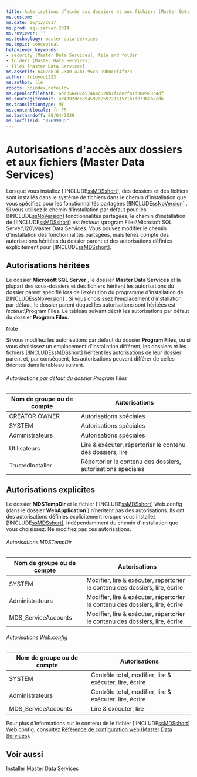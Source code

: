 ```yaml
---
title: Autorisations d’accès aux dossiers et aux fichiers (Master Data Services) | Microsoft Docs
ms.custom: ''
ms.date: 06/13/2017
ms.prod: sql-server-2014
ms.reviewer: ''
ms.technology: master-data-services
ms.topic: conceptual
helpviewer_keywords:
- security [Master Data Services], file and folder
- folders [Master Data Services]
- files [Master Data Services]
ms.assetid: 6402d81d-7349-47b1-95ca-99b0c0f4f373
author: lrtoyou1223
ms.author: lle
robots: noindex,nofollow
ms.openlocfilehash: 6dc356e074574a4c520b1f4de2f41db0e983c4df
ms.sourcegitcommit: ad4d92dce894592a259721a1571b1d8736abacdb
ms.translationtype: MT
ms.contentlocale: fr-FR
ms.lasthandoff: 08/04/2020
ms.locfileid: "87699935"
---
```

# <a name="folder-and-file-permissions-master-data-services"></a>Autorisations d'accès aux dossiers et aux fichiers (Master Data Services)
  Lorsque vous installez [!INCLUDE[ssMDSshort](../includes/ssmdsshort-md.md)], des dossiers et des fichiers sont installés dans le système de fichiers dans le chemin d’installation que vous spécifiez pour les fonctionnalités partagées [!INCLUDE[ssNoVersion](../includes/ssnoversion-md.md)] . Si vous utilisez le chemin d’installation par défaut pour les [!INCLUDE[ssNoVersion](../includes/ssnoversion-md.md)] fonctionnalités partagées, le chemin d’installation de [!INCLUDE[ssMDSshort](../includes/ssmdsshort-md.md)] est *lecteur*: \program Files\Microsoft SQL Server\120\Master Data Services. Vous pouvez modifier le chemin d’installation des fonctionnalités partagées, mais tenez compte des autorisations héritées du dossier parent et des autorisations définies explicitement pour [!INCLUDE[ssMDSshort](../includes/ssmdsshort-md.md)].  
  
## <a name="inherited-permissions"></a>Autorisations héritées  
 Le dossier **Microsoft SQL Server** , le dossier **Master Data Services** et la plupart des sous-dossiers et des fichiers héritent les autorisations du dossier parent spécifié lors de l’exécution du programme d’installation de [!INCLUDE[ssNoVersion](../includes/ssnoversion-md.md)] . Si vous choisissez l’emplacement d’installation par défaut, le dossier parent duquel les autorisations sont héritées est *lecteur*:\Program Files. Le tableau suivant décrit les autorisations par défaut du dossier **Program Files**.  
  
> [!NOTE]  
>  Si vous modifiez les autorisations par défaut du dossier **Program Files**, ou si vous choisissez un emplacement d’installation différent, les dossiers et les fichiers [!INCLUDE[ssMDSshort](../includes/ssmdsshort-md.md)] héritent les autorisations de leur dossier parent et, par conséquent, les autorisations peuvent différer de celles décrites dans le tableau suivant.  
  
###### <a name="program-files-default-permissions"></a>Autorisations par défaut du dossier Program Files  
  
|Nom de groupe ou de compte|Autorisations|  
|---------------------------|-----------------|  
|CREATOR OWNER|Autorisations spéciales|  
|SYSTEM|Autorisations spéciales|  
|Administrateurs|Autorisations spéciales|  
|Utilisateurs|Lire & exécuter, répertorier le contenu des dossiers, lire|  
|TrustedInstaller|Répertorier le contenu des dossiers, autorisations spéciales|  
  
## <a name="explicit-permissions"></a>Autorisations explicites  
 Le dossier **MDSTempDir** et le fichier [!INCLUDE[ssMDSshort](../includes/ssmdsshort-md.md)] Web.config (dans le dossier **WebApplication** ) n’héritent pas des autorisations. Ils ont des autorisations définies explicitement lorsque vous installez [!INCLUDE[ssMDSshort](../includes/ssmdsshort-md.md)], indépendamment du chemin d'installation que vous choisissez. Ne modifiez pas ces autorisations.  
  
###### <a name="mdstempdir-permissions"></a>Autorisations MDSTempDir  
  
|Nom de groupe ou de compte|Autorisations|  
|---------------------------|-----------------|  
|SYSTEM|Modifier, lire & exécuter, répertorier le contenu des dossiers, lire, écrire|  
|Administrateurs|Modifier, lire & exécuter, répertorier le contenu des dossiers, lire, écrire|  
|MDS_ServiceAccounts|Modifier, lire & exécuter, répertorier le contenu des dossiers, lire, écrire|  
  
###### <a name="webconfig-permissions"></a>Autorisations Web.config  
  
|Nom de groupe ou de compte|Autorisations|  
|---------------------------|-----------------|  
|SYSTEM|Contrôle total, modifier, lire & exécuter, lire, écrire|  
|Administrateurs|Contrôle total, modifier, lire & exécuter, lire, écrire|  
|MDS_ServiceAccounts|Lire & exécuter, lire|  
  
 Pour plus d’informations sur le contenu de le fichier [!INCLUDE[ssMDSshort](../includes/ssmdsshort-md.md)] Web.config, consultez [Référence de configuration web &#40;Master Data Services&#41;](web-configuration-reference-master-data-services.md).  
  
## <a name="see-also"></a>Voir aussi  
 [Installer Master Data Services](install-windows/install-master-data-services.md)  
  
  
